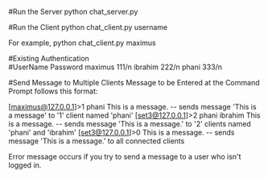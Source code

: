 #Run the Server
python chat_server.py 

#Run the Client
python chat_client.py username

For example, python chat_client.py maximus

#Existing Authentication  
#UserName Password
maximus     111/n
ibrahim     222/n
phani       333/n

#Send Message to Multiple Clients
Message to be Entered at the Command Prompt follows this format:

[maximus@127.0.0.1]>1 phani This is a message. 
	-- sends message 'This is a message' to '1' client named 'phani'
[set3@127.0.0.1]>2 phani ibrahim This is a message. 
	-- sends message 'This is a message.' to '2' clients named 'phani' and 'ibrahim'
[set3@127.0.0.1]>0 This is a message. 
	-- sends message 'This is a message.' to all connected clients

Error message occurs if you try to send a message to a user who isn't logged in.
